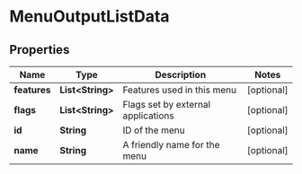 

# MenuOutputListData


## Properties

| Name | Type | Description | Notes |
|------------ | ------------- | ------------- | -------------|
|**features** | **List&lt;String&gt;** | Features used in this menu |  [optional] |
|**flags** | **List&lt;String&gt;** | Flags set by external applications |  [optional] |
|**id** | **String** | ID of the menu |  [optional] |
|**name** | **String** | A friendly name for the menu |  [optional] |



